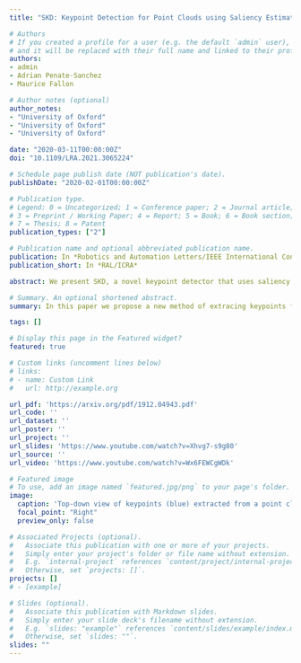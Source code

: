 ```yaml
---
title: "SKD: Keypoint Detection for Point Clouds using Saliency Estimation"

# Authors
# If you created a profile for a user (e.g. the default `admin` user), write the username (folder name) here 
# and it will be replaced with their full name and linked to their profile.
authors:
- admin
- Adrian Penate-Sanchez
- Maurice Fallon

# Author notes (optional)
author_notes:
- "University of Oxford"
- "University of Oxford"
- "University of Oxford"

date: "2020-03-11T00:00:00Z"
doi: "10.1109/LRA.2021.3065224"

# Schedule page publish date (NOT publication's date).
publishDate: "2020-02-01T00:00:00Z"

# Publication type.
# Legend: 0 = Uncategorized; 1 = Conference paper; 2 = Journal article;
# 3 = Preprint / Working Paper; 4 = Report; 5 = Book; 6 = Book section;
# 7 = Thesis; 8 = Patent
publication_types: ["2"]

# Publication name and optional abbreviated publication name.
publication: In *Robotics and Automation Letters/IEEE International Conference on Robotics and Automation*
publication_short: In *RAL/ICRA*

abstract: We present SKD, a novel keypoint detector that uses saliency to determine the best candidates from a point cloud for tasks such as registration and reconstruction. The approach can be applied to any differentiable deep learning descriptor by using the gradients of that descriptor with respect to the 3D position of the input points as a measure of their saliency. The saliency is combined with the original descriptor and context information in a neural network, which is trained to learn robust keypoint candidates. The key intuition behind this approach is that keypoints are not extracted solely as a result of the geometry surrounding a point, but also take into account the descriptor's response. The approach was evaluated on two large LIDAR datasets - the Oxford RobotCar dataset and the KITTI dataset, where we obtain up to 50% improvement over the state-of-the-art in both matchability and repeatability. When performing sparse matching with the keypoints computed by our method we achieve a higher inlier ratio and faster convergence.

# Summary. An optional shortened abstract.
summary: In this paper we propose a new method of extracing keypoints from point clouds using saliency information from a differentiable descriptor.

tags: []

# Display this page in the Featured widget?
featured: true

# Custom links (uncomment lines below)
# links:
# - name: Custom Link
#   url: http://example.org

url_pdf: 'https://arxiv.org/pdf/1912.04943.pdf'
url_code: ''
url_dataset: ''
url_poster: ''
url_project: ''
url_slides: 'https://www.youtube.com/watch?v=Xhvg7-s9g80'
url_source: ''
url_video: 'https://www.youtube.com/watch?v=Wx6FEWCgWDk'

# Featured image
# To use, add an image named `featured.jpg/png` to your page's folder. 
image:
  caption: 'Top-down view of keypoints (blue) extracted from a point cloud (red) for two competitors and SKD.'
  focal_point: "Right"
  preview_only: false

# Associated Projects (optional).
#   Associate this publication with one or more of your projects.
#   Simply enter your project's folder or file name without extension.
#   E.g. `internal-project` references `content/project/internal-project/index.md`.
#   Otherwise, set `projects: []`.
projects: []
# - [example]

# Slides (optional).
#   Associate this publication with Markdown slides.
#   Simply enter your slide deck's filename without extension.
#   E.g. `slides: "example"` references `content/slides/example/index.md`.
#   Otherwise, set `slides: ""`.
slides: ""
---
```

<!-- 
{{% callout note %}}
Click the *Cite* button above to demo the feature to enable visitors to import publication metadata into their reference management software.
{{% /callout %}}

{{% callout note %}}
Create your slides in Markdown - click the *Slides* button to check out the example.
{{% /callout %}}

Supplementary notes can be added here, including [code, math, and images](https://wowchemy.com/docs/writing-markdown-latex/). 
-->